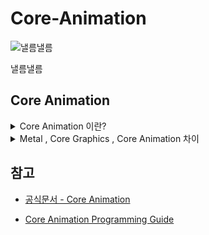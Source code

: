 # Core-Animation

![낼름낼름](https://mblogthumb-phinf.pstatic.net/MjAyMjA3MTdfMjEw/MDAxNjU3OTk1MzQ5ODA0.k6xBU4rn2o6EcIOP9Yr3X2GDNezS8axxu0n9cMDK8X8g.QsyQGCEVCxnBg_XDHnpSQ9tzSdqTvtS-1W2jArA5-DMg.GIF.gogoa25/IMG_6840.GIF?type=w800)

낼름낼름

## Core Animation

<details>
<summary> Core Animation 이란?</summary>

<br/>

> Render, compose, and animate visual elements

> Core Animation은 iOS와 OS X에서 모두 사용할 수 있는 그래픽 렌더링 및 애니메이션 인프라로, App의 View와 다른 시각적 요소를 애니메이션화하는 데 사용

<br/>

<p align="center">
   <img src="https://developer.apple.com/library/archive/documentation/Cocoa/Conceptual/CoreAnimation_guide/Art/ca_architecture_2x.png" alt="Example Image" width="50%">
   <br/>
   출처: Core Animation Programming Guide
</p>
<br/>

App의 뷰 계층을 관리하면서 애니메이션을 최적화하는 프레임워크

1. GPU 가속을 활용한 **프레임워크**

   - `UIView` , `Layer` 등에 애니메이션을 적용할 수 있도록 도움
   - UIKit과 밀접하게 연관
   - `UIViewRepresentable` 사용 시 , SwiftUI에서도 활용 가능
   - 내부적으로 Metal / Core Graphics 사용 가능
     <br/>

2. `CALayer` 기반으로 동작, `CABasicAnimation` , `CAKeyframeAnimation` 등 제공

   - 몇 가지 애니메이션 매개변수(ex, 시작점 및 종료점) 설정 후 Core Animation 으로 명령
   - 나머지 Task를 GPU에 넘겨 렌더링을 가속화

   - 애니메이션을 실행해도 **Main Thread** 를 차단하지 않으며 , 비동기적으로 실행 됨
     <br/>

</details>

<details>
<summary> Metal , Core Graphics , Core Animation 차이</summary>

| **기술**           | **역할**                                                  | **위치**                                       |
| ------------------ | --------------------------------------------------------- | ---------------------------------------------- |
| **Metal**          | 저수준 그래픽 API, GPU 활용 최적화                        | 가장 하위 (GPU 레벨)                           |
| **Core Graphics**  | 2D 그래픽 렌더링 (비트맵 기반)                            | Metal보다 상위, 하지만 Core Animation보다 하위 |
| **Core Animation** | GPU 가속을 활용한 애니메이션 프레임워크, 뷰의 레이어 관리 | 가장 상위 (UIView/CALayer)                     |

</details>

## 참고

- [공식문서 - Core Animation](https://developer.apple.com/documentation/quartzcore)

- [Core Animation Programming Guide](https://developer.apple.com/library/archive/documentation/Cocoa/Conceptual/CoreAnimation_guide/CoreAnimationBasics/CoreAnimationBasics.html#//apple_ref/doc/uid/TP40004514-CH2-SW3)
